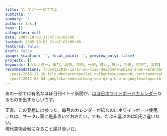 ```yaml
---
title: す、すげー一品ですよ
subtitle: ''
summary: ''
authors: [aki]
tags: []
categories: null
date: 2005-10-03 21:47:01+00:00
lastmod: 2005-10-03 21:47:01+00:00
featured: false
draft: false
image: {caption: '', focal_point: '', preview_only: false}
projects: []
keywords: [カレンダー, 毎月, 発想, 使用, 一部, 違い, 魅力, 高速, 高校生, 高校]
recommendations: [/post/2010-12-17-wu-liao-deiphonenobiao-zhun-karendaniakapera-slash-he-chang-karendawobiao-shi-surufang-fa/,
  /post/2016-11-26-icloudnokarendanilai-ruibentosupamuwobi-kerutamenoshe-ding-bian-geng/,
  /post/2011-03-04-googlekarendanochang-suo-qing-bao-wogooglematupunibiao-shi-surufang-fa/]
---
```

あの一部では有名なほぼ日刊イトイ新聞が、[ほぼ日ホワイトボードカレンダー](http://www.1101.com/store/calendar/index.html)なるものを出すらしいです。  
  
正直、この発想には参った。毎月のカレンダーが紙なのにホワイトボード使用。  
これは、サークル室に是非置いておきたい。でも、たぶん喜ぶのはE氏に違いない。  
現代美術合戦になること請け合いだ。


